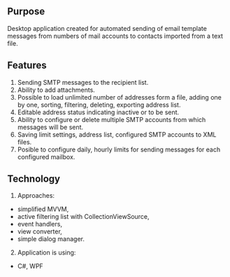 ## Purpose

Desktop application created for automated sending of email template messages from numbers of mail accounts to contacts imported from a text file.

## Features

1. Sending SMTP messages to the recipient list.
2. Ability to add attachments.
3. Possible to load unlimited number of addresses form a file, adding one by one, sorting, filtering, deleting, exporting address list.
4. Editable address status indicating inactive or to be sent.
5. Ability to configure or delete multiple SMTP accounts from which messages will be sent.
6. Saving limit settings, address list, configured SMTP accounts to XML files.
7. Posible to configure daily, hourly limits for sending messages for each configured mailbox.

## Technology

1. Approaches:
  - simplified MVVM,
  - active filtering list with CollectionViewSource,
  - event handlers,
  - view converter,
  - simple dialog manager.
  
2. Application is using:
  - C#, WPF
